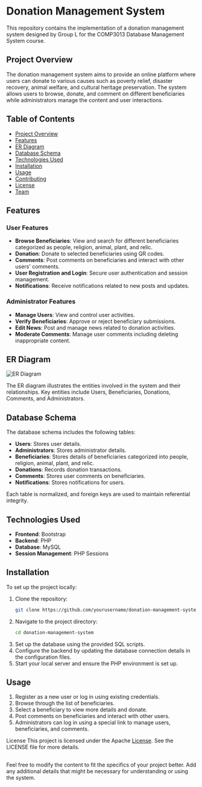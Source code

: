 # Donation Management System

This repository contains the implementation of a donation management system designed by Group L for the COMP3013 Database Management System course.

## Project Overview

The donation management system aims to provide an online platform where users can donate to various causes such as poverty relief, disaster recovery, animal welfare, and cultural heritage preservation. The system allows users to browse, donate, and comment on different beneficiaries while administrators manage the content and user interactions.

## Table of Contents

- [Project Overview](#project-overview)
- [Features](#features)
- [ER Diagram](#er-diagram)
- [Database Schema](#database-schema)
- [Technologies Used](#technologies-used)
- [Installation](#installation)
- [Usage](#usage)
- [Contributing](#contributing)
- [License](#license)
- [Team](#team)

## Features

### User Features
- **Browse Beneficiaries**: View and search for different beneficiaries categorized as people, religion, animal, plant, and relic.
- **Donation**: Donate to selected beneficiaries using QR codes.
- **Comments**: Post comments on beneficiaries and interact with other users' comments.
- **User Registration and Login**: Secure user authentication and session management.
- **Notifications**: Receive notifications related to new posts and updates.

### Administrator Features
- **Manage Users**: View and control user activities.
- **Verify Beneficiaries**: Approve or reject beneficiary submissions.
- **Edit News**: Post and manage news related to donation activities.
- **Moderate Comments**: Manage user comments including deleting inappropriate content.

## ER Diagram

![ER Diagram](path_to_er_diagram_image)

The ER diagram illustrates the entities involved in the system and their relationships. Key entities include Users, Beneficiaries, Donations, Comments, and Administrators.

## Database Schema

The database schema includes the following tables:
- **Users**: Stores user details.
- **Administrators**: Stores administrator details.
- **Beneficiaries**: Stores details of beneficiaries categorized into people, religion, animal, plant, and relic.
- **Donations**: Records donation transactions.
- **Comments**: Stores user comments on beneficiaries.
- **Notifications**: Stores notifications for users.

Each table is normalized, and foreign keys are used to maintain referential integrity.

## Technologies Used

- **Frontend**: Bootstrap
- **Backend**: PHP
- **Database**: MySQL
- **Session Management**: PHP Sessions

## Installation

To set up the project locally:

1. Clone the repository:
   ```bash
   git clone https://github.com/yourusername/donation-management-system.git
2. Navigate to the project directory:
   ```bash
   cd donation-management-system
3. Set up the database using the provided SQL scripts.
4. Configure the backend by updating the database connection details in the configuration files.
5. Start your local server and ensure the PHP environment is set up.

## Usage

1. Register as a new user or log in using existing credentials.
2. Browse through the list of beneficiaries.
3. Select a beneficiary to view more details and donate.
4. Post comments on beneficiaries and interact with other users.
5. Administrators can log in using a special link to manage users, beneficiaries, and comments.

License
This project is licensed under the Apache [License](https://github.com/ffftuanxxx/Donation-Management-System/blob/main/LICENSE). See the LICENSE file for more details.

## 
Feel free to modify the content to fit the specifics of your project better. Add any additional details that might be necessary for understanding or using the system.
